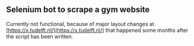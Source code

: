 ## Selenium bot to scrape a gym website

Currently not functional, because of major layout changes at [https://x.tudelft.nl/](https://x.tudelft.nl/) that happened some months after the script has been written.

